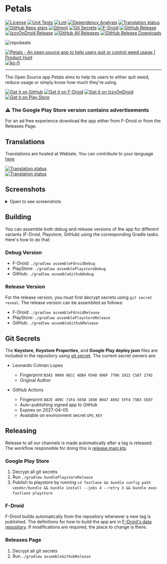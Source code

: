 # Petals

[![License](https://img.shields.io/github/license/LeoColman/Petals)](https://github.com/LeoColman/Petals/blob/main/LICENSE)
[![Unit Tests](https://github.com/LeoColman/Petals/actions/workflows/unit-tests.yaml/badge.svg)](https://github.com/LeoColman/Petals/actions/workflows/unit-tests.yaml)
[![Lint](https://github.com/LeoColman/Petals/actions/workflows/lint.yaml/badge.svg)](https://github.com/LeoColman/Petals/actions/workflows/lint.yaml)
[![Dependency Analysis](https://github.com/LeoColman/Petals/actions/workflows/dependency-license-analysis.yaml/badge.svg)](https://github.com/LeoColman/Petals/actions/workflows/dependency-analysis.yaml)
<a href="https://hosted.weblate.org/engage/petals-app/">
<img src="https://hosted.weblate.org/widgets/petals-app/-/svg-badge.svg" alt="Translation status" />
</a>
[![GitHub Repo stars](https://img.shields.io/github/stars/LeoColman/Petals?style=plastic)](https://star-history.com/#LeoColman/Petals&Date)
[![Gitmoji](https://img.shields.io/badge/gitmoji-%20😜%20😍-FFDD67.svg?style=plastic)](https://gitmoji.dev/)
[![Git Secrets](https://img.shields.io/badge/git%20secrets-enabled-green)](https://github.com/sobolevn/git-secret)
[![F-Droid](https://img.shields.io/f-droid/v/br.com.colman.petals)](https://f-droid.org/packages/br.com.colman.petals/)
[![GitHub Release](https://img.shields.io/github/v/release/LeoColman/Petals?label=github)](https://github.com/LeoColman/Petals/releases)
[![IzzyOnDroid Release](https://img.shields.io/endpoint?url=https://apt.izzysoft.de/fdroid/api/v1/shield/br.com.colman.petals)](https://apt.izzysoft.de/fdroid/index/apk/br.com.colman.petals)
[![GitHub All Releases](https://img.shields.io/github/downloads/LeoColman/Petals/total?label=Downloads%20All%20Time%20(GitHub))](https://github.com/LeoColman/Petals/releases)
[![GitHub Release Downloads](https://img.shields.io/github/downloads/LeoColman/Petals/latest/total?label=Downloads%20Latest%20Release%20(GitHub))](https://github.com/LeoColman/Petals/releases/latest)

![repobeats](https://repobeats.axiom.co/api/embed/fc784a940119497476ba4d6694b88876e01aecbc.svg "Repobeats analytics image")

<a href="https://www.producthunt.com/posts/petals?utm_source=badge-featured&utm_medium=badge&utm_souce=badge-petals" target="_blank"><img src="https://api.producthunt.com/widgets/embed-image/v1/featured.svg?post_id=356573&theme=light" alt="Petals - An&#0032;open&#0032;source&#0032;app&#0032;to&#0032;help&#0032;users&#0032;quit&#0032;or&#0032;control&#0032;weed&#0032;usage | Product Hunt" style="width: 250px; height: 54px;" width="250" height="54" /></a>
[![ko-fi](https://ko-fi.com/img/githubbutton_sm.svg)](https://ko-fi.com/K3K62Y2GB)

------
The Open Source app Petals aims to help its users to either quit weed, reduce usage or simply know how much they're
using.

[<img src="https://user-images.githubusercontent.com/1577251/236347752-5c312036-27d1-4515-ab86-dc2aa9a09e66.png"
alt="Get it on GitHub"
height="80">](https://github.com/LeoColman/Petals/releases)
[<img src="https://fdroid.gitlab.io/artwork/badge/get-it-on.png"
alt="Get it on F-Droid"
height="80">](https://f-droid.org/packages/br.com.colman.petals/)
[<img src="https://gitlab.com/IzzyOnDroid/repo/-/raw/master/assets/IzzyOnDroid.png" alt="Get it on IzzyOnDroid" height="80">](https://apt.izzysoft.de/fdroid/index/apk/br.com.colman.petals)
[<img src="https://play.google.com/intl/en_us/badges/static/images/badges/en_badge_web_generic.png"
alt="Get it on Play Store"
height="80">](https://play.google.com/store/apps/details?id=br.com.colman.petals)

### ⚠️ The Google Play Store version contains advertisements

For an ad free experience download the app either from F-Droid or from the Releases Page.

## Translations

Translations are hosted at Weblate. You can contribute to your
language [here](https://hosted.weblate.org/engage/petals-app)

<a href="https://hosted.weblate.org/engage/petals-app/">
<img src="https://hosted.weblate.org/widgets/petals-app/-/287x66-grey.png" alt="Translation status" />
</a>

<br>

<a href="https://hosted.weblate.org/engage/petals-app/">
<img src="https://hosted.weblate.org/widgets/petals-app/-/multi-red.svg" alt="Translation status" />
</a>

## Screenshots

<details>
<summary>Open to see screenshots</summary>

![](fastlane/metadata/android/en-US/images/phoneScreenshots/1.png)
![](fastlane/metadata/android/en-US/images/phoneScreenshots/2.png)
![](fastlane/metadata/android/en-US/images/phoneScreenshots/3.png)

[More Screenshots](fastlane/metadata/android/en-US/images/phoneScreenshots/)
</details>

## Building

You can assemble both debug and release versions of the app for different variants (F-Droid, Playstore, GitHub) using
the corresponding Gradle tasks. Here's how to do that:

### Debug Version

- F-Droid: `./gradlew assembleFdroidDebug`
- PlayStore: `./gradlew assemblePlaystoreDebug`
- GitHub: `./gradlew assembleGithubDebug`

### Release Version

For the release version, you must first decrypt secrets using `git secret reveal`. The release version can be assembled
as follows:

- F-Droid: `./gradlew assembleFdroidRelease`
- PlayStore: `./gradlew assemblePlaystoreRelease`
- GitHub: `./gradlew assembleGithubRelease`

## Git Secrets

The **Keystore**, **Keystore Properties**, and **Google Play deploy json** files are included in the repository using
[git secret](https://sobolevn.me/git-secret/). The current secret owners are:

- Leonardo Colman Lopes
    - Fingerprint `B3A5 9909 9ECC 4DB4 FD40 896F 7706 1922 C587 2792`
    - Original Author

- GitHub Actions
    - Fingerprint `882E 409C 71F4 565B 1698 B947 A992 5FF4 75B3 5E07`
    - Auto-publishing signed app to GitHub
    - Expires on 2027-04-05
    - Available on environment secret `GPG_KEY`

## Releasing

Release to all our channels is made automatically after a tag is released. The workflow responsible for doing this
is [release.main.kts](.github/workflows/release.main.kts).

### Google Play Store

1. Decrypt all git secrets
2. Run `./gradlew bundlePlaystoreRelease`
3. Publish to playstore by running
   `cd fastlane && bundle config path vendor/bundle && bundle install --jobs 4 --retry 3 && bundle exec fastlane playstore`

### F-Droid

F-Droid builds automatically from the repository whenever a new tag is published. The definitions for how to build the
app are
in [F-Droid's data repository](https://gitlab.com/fdroid/fdroiddata/-/blob/master/metadata/br.com.colman.petals.yml). If
modifications are required, the place to change is there.

### Releases Page

1. Decrypt all git secrets
2. Run `./gradlew assembleGithubRelease`
